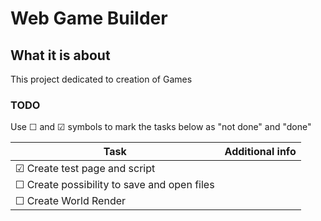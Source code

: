 # Web Game Builder

## What it is about

This project dedicated to creation of Games

### TODO
Use &#x2610; and &#x2611; symbols to mark the tasks below as "not done" and "done"

| Task | Additional info |
|--|--|
| &#x2611; Create test page and script |  |
| &#x2610; Create possibility to save and open files |  |
| &#x2610; Create World Render |  |


